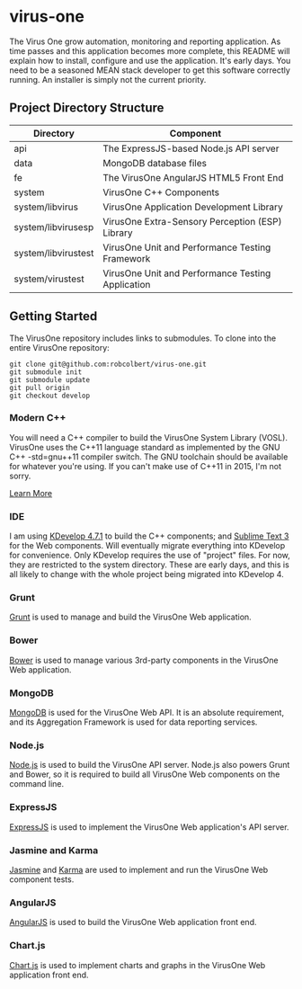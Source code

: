 # virus-one
The Virus One grow automation, monitoring and reporting application. As time 
passes and this application becomes more complete, this README will explain how 
to install, configure and use the application. It's early days. You need to be a 
seasoned MEAN stack developer to get this software correctly running. An 
installer is simply not the current priority.

## Project Directory Structure

Directory           | Component                                               
--------------------|---------------------------------------------------
api                 | The ExpressJS-based Node.js API server
data                | MongoDB database files
fe                  | The VirusOne AngularJS HTML5 Front End
system              | VirusOne C++ Components
system/libvirus     | VirusOne Application Development Library
system/libvirusesp  | VirusOne Extra-Sensory Perception (ESP) Library
system/libvirustest | VirusOne Unit and Performance Testing Framework
system/virustest    | VirusOne Unit and Performance Testing Application

## Getting Started
The VirusOne repository includes links to submodules. To clone into the entire 
VirusOne repository:

    git clone git@github.com:robcolbert/virus-one.git
    git submodule init
    git submodule update
    git pull origin
    git checkout develop

### Modern C++
You will need a C++ compiler to build the VirusOne System Library (VOSL). 
VirusOne uses the C++11 language standard as implemented by the GNU C++ 
-std=gnu++11 compiler switch. The GNU toolchain should be available for whatever 
you're using. If you can't make use of C++11 in 2015, I'm not sorry.

[Learn More](http://blog.smartbear.com/c-plus-plus/the-biggest-changes-in-c11-and-why-you-should-care/)

### IDE
I am using [KDevelop 4.7.1](https://www.kdevelop.org/) to build the C++ 
components; and [Sublime Text 3](http://www.sublimetext.com/3) for the Web 
components. Will eventually migrate everything into KDevelop for convenience. 
Only KDevelop requires the use of "project" files. For now, they are restricted 
to the system directory. These are early days, and this is all likely to change 
with the whole project being migrated into KDevelop 4.

### Grunt
[Grunt](http://gruntjs.com/) is used to manage and build the VirusOne Web 
application.

### Bower
[Bower](http://bower.io/) is used to manage various 3rd-party components in the 
VirusOne Web application.

### MongoDB
[MongoDB](https://www.mongodb.org/) is used for the VirusOne Web API. It is an 
absolute requirement, and its Aggregation Framework is used for data reporting 
services.

### Node.js
[Node.js](https://nodejs.org/) is used to build the VirusOne API server. 
Node.js also powers Grunt and Bower, so it is required to build all VirusOne Web 
components on the command line.

### ExpressJS
[ExpressJS](http://expressjs.com/) is used to implement the VirusOne Web 
application's API server.

### Jasmine and Karma
[Jasmine](http://jasmine.github.io/) and 
[Karma](http://karma-runner.github.io/0.13/index.html) are used to implement and 
run the VirusOne Web component tests.

### AngularJS
[AngularJS](https://angularjs.org/) is used to build the VirusOne Web 
application front end.

### Chart.js
[Chart.js](http://www.chartjs.org/) is used to implement charts and graphs in 
the VirusOne Web application front end.
